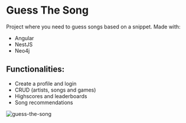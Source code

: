 # Guess The Song

Project where you need to guess songs based on a snippet. Made with:
- Angular
- NestJS
- Neo4j

## Functionalities:
- Create a profile and login
- CRUD (artists, songs and games)
- Highscores and leaderboards
- Song recommendations

![guess-the-song](https://github.com/RikVandermullen/CSWF/assets/94074147/f5ca1d8d-a2a9-401a-a74d-f3dbaafd0822)
